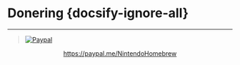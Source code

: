 # Donering {docsify-ignore-all}
---
> [![Paypal](https://raw.githubusercontent.com/hacks-guide/Guide-WiiU/master/docs/assets/img/paypal_white.png#center)](https://paypal.me/NintendoHomebrew)
  <embed>
    <center>
        <a href="https://paypal.me/NintendoHomebrew" target="_blank">https://paypal.me/NintendoHomebrew</a>
    </center>
</embed>
